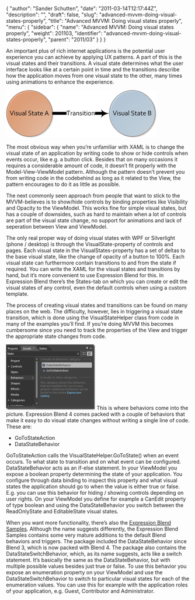 {
  "author": "Sander Schutten",
  "date": "2011-03-14T12:17:44Z",
  "description": "",
  "draft": false,
  "slug": "advanced-mvvm-doing-visual-states-properly",
  "title": "Advanced MVVM: Doing visual states properly",
  "menu": {
    "sidebar": {
      "name": "Advanced MVVM: Doing visual states properly",
      "weight": 201103,
      "identifier": "advanced-mvvm-doing-visual-states-properly",
      "parent": "2011/03"
    }
  }
}


An important plus of rich internet applications is the potential user experience you can achieve by applying UX patterns. A part of this is the visual states and their transitions. A visual state determines what the user interface looks like at a certain point in time and the transitions describe how the application moves from one visual state to the other, many times using animations to enhance the experience.

[![image](images/image_thumb.png "image")](images/image.png)

The most obvious way when you’re unfamiliar with XAML is to change the visual state of an application by writing code to show or hide controls when events occur, like e.g. a button click. Besides that on many occasions it requires a considerable amount of code, it doesn’t fit properly with the Model-View-ViewModel pattern. Although the pattern doesn’t prevent you from writing code in the codebehind as long as it related to the View, the pattern encourages to do it as little as possible.

The next commonly seen approach from people that want to stick to the MVVM-believes is to show/hide controls by binding properties like Visibility and Opacity to the ViewModel. This works fine for simple visual states, but has a couple of downsides, such as hard to maintain when a lot of controls are part of the visual state change, no support for animations and lack of seperation between View and ViewModel.

The only real proper way of doing visual states with WPF or Silverlight (phone / desktop) is through the VisualState-property of controls and pages. Each visual state in the VisualStates-property has a set of deltas to the base visual state, like the change of opacity of a button to 100%. Each visual state can furthermore contain transitions to and from the state if required. You can write the XAML for the visual states and transitions by hand, but it’s more convenient to use Expression Blend for this. In Expression Blend there’s the States-tab on which you can create or edit the visual states of any control, even the default controls when using a custom template.

The process of creating visual states and transitions can be found on many places on the web. The difficulty, however, lies in triggering a visual state transition, which is done using the VisualStateHelper class from code in many of the examples you’ll find. If you’re doing MVVM this becomes cumbersome since you need to track the properties of the View and trigger the appropriate state changes from code.

[![image](images/image_thumb1.png "image")](images/image1.png)
This is where behaviors come into the picture. Expression Blend 4 comes packed with a couple of behaviors that make it easy to do visual state changes without writing a single line of code. These are:

- GoToStateAction
- DataStateBehavior

GoToStateAction calls the VisualStateHelper.GoToState() when an event occurs. To what state to transition and on what event can be configured. DataStateBehavior acts as an if-else statement. In your ViewModel you expose a boolean property determining the state of your application. You configure through data binding to inspect this property and what visual states the application should go to when the value is either true or false. E.g. you can use this behavior for hiding / showing controls depending on user rights. On your ViewModel you define for example a CanEdit property of type boolean and using the DataStateBehavior you switch between the ReadOnlyState and EditableState visual states.

When you want more functionality, there’s also the [Expression Blend Samples](http://expressionblend.codeplex.com/). Although the name suggests differently, the Expression Blend Samples contains some very mature additions to the default Blend behaviors and triggers. The package included the DataStateBehavior since Blend 3, which is now packed with Blend 4. The package also contains the DataStateSwitchBehavior, which, as its name suggests, acts like a switch statement. It’s basically the same as the DataStateBehavior, but with multiple possible values besides just true or false. To use this behavior you expose an enumeration property on your ViewModel and use the DataStateSwitchBehavior to switch to particular visual states for each of the enumeration values. You can use this for example with the application roles of your application, e.g. Guest, Contributor and Administrator.

<script src="https://gist.github.com/sschutten/a0b2d616d114c7db0bf9c7149dc8e90b.js"></script>

